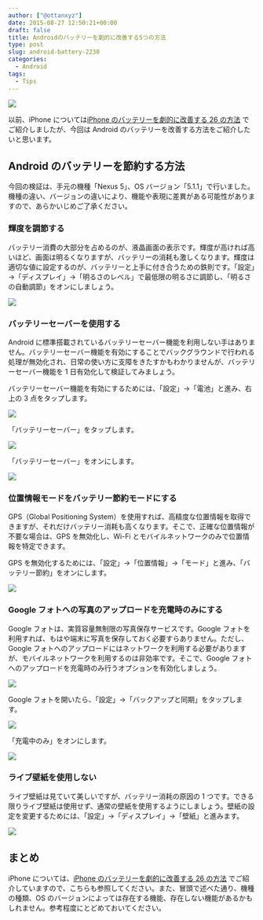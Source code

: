 ```yaml
---
author: ["@ottanxyz"]
date: 2015-08-27 12:50:21+00:00
draft: false
title: Androidのバッテリーを劇的に改善する5つの方法
type: post
slug: android-battery-2230
categories:
  - Android
tags:
  - Tips
---
```


![](/uploads/2015/08/150826-55ddc2eea3d0f.jpg)

以前、iPhone については[iPhone のバッテリーを劇的に改善する 26 の方法](/posts/2015/04/iphone-battery-1139/)
でご紹介しましたが、今回は Android のバッテリーを改善する方法をご紹介したいと思います。

## Android のバッテリーを節約する方法

今回の検証は、手元の機種「Nexus 5」、OS バージョン「5.1.1」で行いました。機種の違い、バージョンの違いにより、機能や表現に差異がある可能性がありますので、あらかいじめご了承ください。

### 輝度を調節する

バッテリー消費の大部分を占めるのが、液晶画面の表示です。輝度が高ければ高いほど、画面は明るくなりますが、バッテリーの消耗も激しくなります。輝度は適切な値に設定するのが、バッテリーと上手に付き合うための鉄則です。「設定」→「ディスプレイ」→「明るさのレベル」で最低限の明るさに調節し、「明るさの自動調節」をオンにしましょう。

![](/uploads/2015/08/150826-55ddc2efdb3db.png)

### バッテリーセーバーを使用する

Android に標準搭載されているバッテリーセーバー機能を利用しない手はありません。バッテリーセーバー機能を有効にすることでバックグラウンドで行われる処理が無効化され、日常の使い方に支障をきたすかもわかりませんが、バッテリーセーバー機能を 1 日有効化して検証してみましょう。

バッテリーセーバー機能を有効にするためには、「設定」→「電池」と進み、右上の 3 点をタップします。

![](/uploads/2015/08/150826-55ddc2f183994.png)

「バッテリーセーバー」をタップします。

![](/uploads/2015/08/150826-55ddc2f34691b.png)

「バッテリーセーバー」をオンにします。

![](/uploads/2015/08/150826-55ddc2f545998.png)

### 位置情報モードをバッテリー節約モードにする

GPS（Global Positioning System）を使用すれば、高精度な位置情報を取得できますが、それだけバッテリー消耗も高くなります。そこで、正確な位置情報が不要な場合は、GPS を無効化し、Wi-Fi とモバイルネットワークのみで位置情報を特定できます。

GPS を無効化するためには、「設定」→「位置情報」→「モード」と進み、「バッテリー節約」をオンにします。

![](/uploads/2015/08/150826-55ddc2f6eecad.png)

### Google フォトへの写真のアップロードを充電時のみにする

Google フォトは、実質容量無制限の写真保存サービスです。Google フォトを利用すれば、もはや端末に写真を保存しておく必要すらありません。ただし、Google フォトへのアップロードにはネットワークを利用する必要がありますが、モバイルネットワークを利用するのは非効率です。そこで、Google フォトへのアップロードを充電時のみ行うオプションを有効化しましょう。

![](/uploads/2015/08/150826-55ddc2f8b4f02.png)

Google フォトを開いたら、「設定」→「バックアップと同期」をタップします。

![](/uploads/2015/08/150826-55ddc2fb0e738.png)

「充電中のみ」をオンにします。

![](/uploads/2015/08/150826-55ddc2fccba7d.png)

### ライブ壁紙を使用しない

ライブ壁紙は見ていて美しいですが、バッテリー消耗の原因の 1 つです。できる限りライブ壁紙は使用せず、通常の壁紙を使用するようにしましょう。壁紙の設定を変更するためには、「設定」→「ディスプレイ」→「壁紙」と進みます。

![](/uploads/2015/08/150826-55ddc301ac2cc.png)

## まとめ

iPhone については、[iPhone のバッテリーを劇的に改善する 26 の方法](/posts/2015/04/iphone-battery-1139/)
でご紹介していますので、こちらも参照してください。また、冒頭で述べた通り、機種の種類、OS のバージョンによっては存在する機能、存在しない機能があるかもしれません。参考程度にとどめておいてください。

